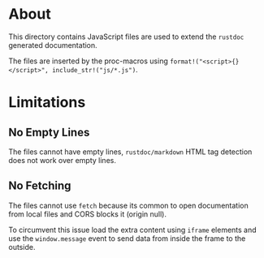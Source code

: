 # About

This directory contains JavaScript files are used to extend the `rustdoc` generated documentation.

The files are inserted by the proc-macros using `format!("<script>{}</script>", include_str!("js/*.js")`.

# Limitations

## No Empty Lines

The files cannot have empty lines, `rustdoc/markdown` HTML tag detection does not work over empty lines.

## No Fetching

The files cannot use `fetch` because its common to open documentation from local files and CORS blocks it (origin null).

To circumvent this issue load the extra content using `iframe` elements and use the `window.message` event to send data from inside the frame to the outside.